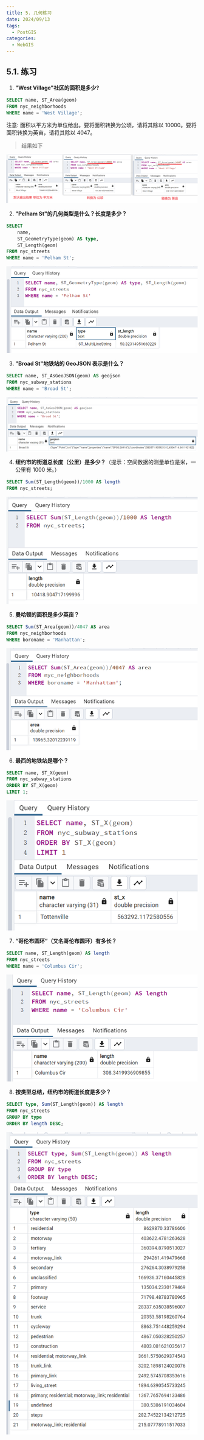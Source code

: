 ```yaml
---
title: 5. 几何练习
date: 2024/09/13
tags:
  - PostGIS
categories:
  - WebGIS
---
```


## 5.1. 练习

1. **"West Village"社区的面积是多少?**

```sql
SELECT name, ST_Area(geom)
FROM nyc_neighborhoods
WHERE name = 'West Village';
```

注意: 面积以平方米为单位给出。要将面积转换为公顷，请将其除以 10000。要将面积转换为英亩，请将其除以 4047。

> 结果如下

![alt text](./images/5/image1.png)

2. **"Pelham St"的几何类型是什么？长度是多少？**

```sql
SELECT
	name,
	ST_GeometryType(geom) AS type,
	ST_Length(geom)
FROM nyc_streets
WHERE name = 'Pelham St';
```

![alt text](./images/5/image2.png)

3. **"Broad St"地铁站的 GeoJSON 表示是什么？**

```sql
SELECT name, ST_AsGeoJSON(geom) AS geojson
FROM nyc_subway_stations
WHERE name = 'Broad St';
```

![alt text](./images/5/image3.png)

4. **纽约市的街道总长度（公里）是多少？**（提示：空间数据的测量单位是米，一公里有 1000 米。）

```sql
SELECT Sum(ST_Length(geom))/1000 AS length
FROM nyc_streets;
```

![alt text](./images/5/image4.png)

5. **曼哈顿的面积是多少英亩？**

```sql
SELECT Sum(ST_Area(geom))/4047 AS area
FROM nyc_neighborhoods
WHERE boroname = 'Manhattan';
```

![alt text](./images/5/image5.png)

6. **最西的地铁站是哪个？**

```sql
SELECT name, ST_X(geom)
FROM nyc_subway_stations
ORDER BY ST_X(geom)
LIMIT 1;
```

![alt text](./images/5/image6.png)

7. **“哥伦布圆环”（又名哥伦布圆环）有多长？**

```sql
SELECT name, ST_Length(geom) AS length
FROM nyc_streets
WHERE name = 'Columbus Cir';
```

![alt text](./images/5/image7.png)

8. **按类型总结，纽约市的街道长度是多少？**

```sql
SELECT type, Sum(ST_Length(geom)) AS length
FROM nyc_streets
GROUP BY type
ORDER BY length DESC;
```

![alt text](./images/5/image8.png)
